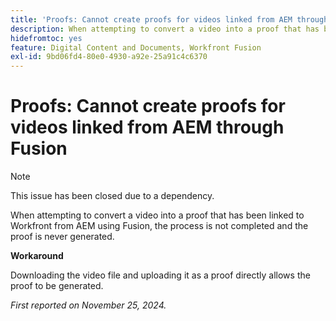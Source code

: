 ```yaml
---
title: 'Proofs: Cannot create proofs for videos linked from AEM through Fusion'
description: When attempting to convert a video into a proof that has been linked to Workfront from AEM using Fusion, the process is not completed and the proof is never generated.
hidefromtoc: yes
feature: Digital Content and Documents, Workfront Fusion
exl-id: 9bd06fd4-80e0-4930-a92e-25a91c4c6370
---
```

# Proofs: Cannot create proofs for videos linked from AEM through Fusion

>[!NOTE]
>
>This issue has been closed due to a dependency.

When attempting to convert a video into a proof that has been linked to Workfront from AEM using Fusion, the process is not completed and the proof is never generated.

**Workaround**

Downloading the video file and uploading it as a proof directly allows the proof to be generated.

_First reported on November 25, 2024._
